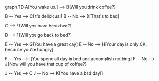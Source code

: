 graph TD
  A[You wake up.] --> B{Will you drink coffee?}

  B -- Yes --> C[It's delicious!]
  B -- No --> D[That's to bad]

  C --> E{Will you have breakfast?}

  D --> F{Will you go back to bed?}

  E -- Yes --> G[You have a great day]
  E -- No --> H[Your day is only OK, because you're hungry]

  F -- Yes --> I[You spend all day in bed and accomplish nothing]
  F -- No --> J{Now will you have that cup of coffee?}

  J -- Yes --> C
  J -- No --> K[You have a bad day!]
